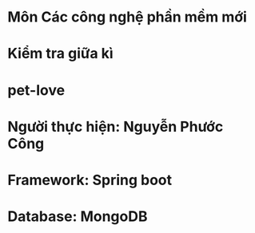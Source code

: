 # Môn Các công nghệ phần mềm mới

# Kiểm tra giữa kì

# pet-love

# Người thực hiện: Nguyễn Phước Công

# Framework: Spring boot

# Database: MongoDB
